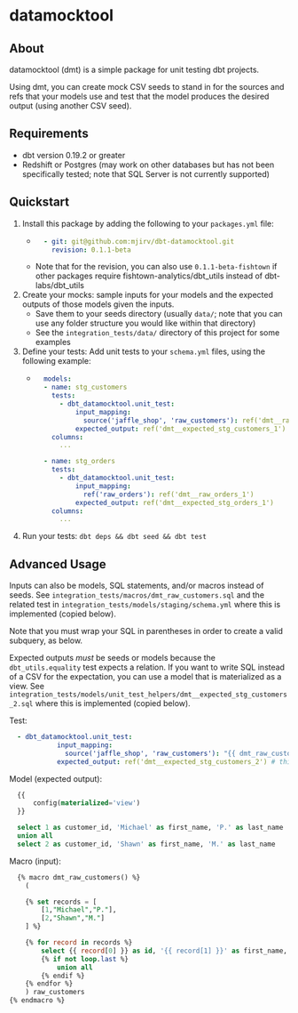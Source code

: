 # datamocktool

## About
datamocktool (dmt) is a simple package for unit testing dbt projects.

Using dmt, you can create mock CSV seeds to stand in for the sources and refs that your models use
and test that the model produces the desired output (using another CSV seed).

## Requirements
* dbt version 0.19.2 or greater
* Redshift or Postgres (may work on other databases but has not been specifically tested; note that SQL Server is not currently supported)

## Quickstart
1. Install this package by adding the following to your `packages.yml` file:
    * ```yaml
        - git: git@github.com:mjirv/dbt-datamocktool.git
          revision: 0.1.1-beta 
    * Note that for the revision, you can also use `0.1.1-beta-fishtown` if other packages require fishtown-analytics/dbt_utils instead of dbt-labs/dbt_utils
2. Create your mocks: sample inputs for your models and the expected outputs of those models given the inputs.
    * Save them to your seeds directory (usually `data/`; note that you can use any folder structure you would like within that directory)
    * See the `integration_tests/data/` directory of this project for some examples
3. Define your tests: Add unit tests to your `schema.yml` files, using the following example: 
    * ```yaml
        models:
        - name: stg_customers
          tests:
            - dbt_datamocktool.unit_test:
                input_mapping:
                  source('jaffle_shop', 'raw_customers'): ref('dmt__raw_customers_1')
                expected_output: ref('dmt__expected_stg_customers_1')
          columns:
            ...

        - name: stg_orders
          tests:
            - dbt_datamocktool.unit_test:
                input_mapping:
                  ref('raw_orders'): ref('dmt__raw_orders_1')
                expected_output: ref('dmt__expected_stg_orders_1')
          columns:
            ...
4. Run your tests: `dbt deps && dbt seed && dbt test`

## Advanced Usage
Inputs can also be models, SQL statements, and/or macros instead of seeds. See `integration_tests/macros/dmt_raw_customers.sql` and the related test in `integration_tests/models/staging/schema.yml` where this is implemented (copied below).

Note that you must wrap your SQL in parentheses in order to create a valid subquery, as below.

Expected outputs _must_ be seeds or models because the `dbt_utils.equality` test expects a relation. If you want to write SQL instead of a CSV for the expectation, you can use a model that is materialized as a view. See `integration_tests/models/unit_test_helpers/dmt__expected_stg_customers_2.sql` where this is implemented (copied below).

Test:
```yaml
  - dbt_datamocktool.unit_test:
            input_mapping:
              source('jaffle_shop', 'raw_customers'): "{{ dmt_raw_customers() }}" # this is a macro
            expected_output: ref('dmt__expected_stg_customers_2') # this is a model
```

Model (expected output):
```sql
  {{
      config(materialized='view')
  }}

  select 1 as customer_id, 'Michael' as first_name, 'P.' as last_name
  union all
  select 2 as customer_id, 'Shawn' as first_name, 'M.' as last_name
```

Macro (input):
```sql
  {% macro dmt_raw_customers() %}
    (

    {% set records = [
        [1,"Michael","P."],
        [2,"Shawn","M."]
    ] %}

    {% for record in records %}
        select {{ record[0] }} as id, '{{ record[1] }}' as first_name, '{{ record[2] }}' as last_name
        {% if not loop.last %}
            union all
        {% endif %}
    {% endfor %}
    ) raw_customers
{% endmacro %}
```

